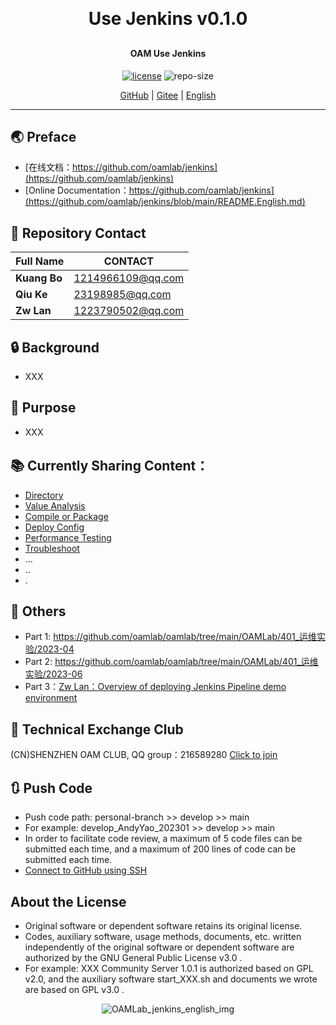 
<h1 align="center" style="margin: 30px 0 30px; font-weight: bold;">Use Jenkins v0.1.0</h1>
<h4 align="center">OAM Use Jenkins</h4>
<p align="center">
  <a href="./LICENSE"><img alt="license" src="https://img.shields.io/github/license/oamlab/jenkins" /></a>
  <img alt="repo-size" src="https://img.shields.io/github/repo-size/oamlab/jenkins" />
</p>

<p align="center">
   <a href="https://github.com/oamlab/jenkins">GitHub</a> | 
   <a href="https://gitee.com/oamlab/jenkins">Gitee</a> | 
   <a href="./README.English.md">English</a>
</p>

<p align="center"></p>

---

## 🌏 Preface
- [在线文档：https://github.com/oamlab/jenkins](https://github.com/oamlab/jenkins)
- [Online Documentation：https://github.com/oamlab/jenkins](https://github.com/oamlab/jenkins/blob/main/README.English.md)

## 🔋 Repository Contact
| Full Name    | CONTACT           |
|--------------|-------------------|
| **Kuang Bo** | 1214966109@qq.com |
| **Qiu Ke**   | 23198985@qq.com   |
| **Zw Lan**   | 1223790502@qq.com   |

## 🔒 Background
- XXX

## 🔑 Purpose
- XXX

## 📚 Currently Sharing Content：

- [Directory](./jenkins)
- [Value Analysis](./jenkins/3011_Value_Analysis)
- [Compile or Package](./jenkins/3021_Compile_or_Package)
- [Deploy Config](./jenkins/3061_Deploy_Config)
- [Performance Testing](./jenkins/3121_Performance_Testing)
- [Troubleshoot](./jenkins/3161_Troubleshoot)
- ...
- ..
- .

## 📃 Others
- Part 1: https://github.com/oamlab/oamlab/tree/main/OAMLab/401_运维实验/2023-04
- Part 2: https://github.com/oamlab/oamlab/tree/main/OAMLab/401_运维实验/2023-06
- Part 3：[Zw Lan：Overview of deploying Jenkins Pipeline demo environment](./jenkins/3181_Others/Jenkins_Pipeline_20250731_2201.md)

## 📶 Technical Exchange Club
(CN)SHENZHEN OAM CLUB, QQ group：216589280 [Click to join](https://jq.qq.com/?_wv=1027&k=tdDtDoUp)

## 🔃 Push Code
- Push code path: personal-branch >> develop >> main
- For example: develop_AndyYao_202301 >> develop >> main
- In order to facilitate code review, a maximum of 5 code files can be submitted each time, and a maximum of 200 lines of code can be submitted each time.
- [Connect to GitHub using SSH](https://github.com/oamlab/oamlab/blob/main/OAMLab/171_%E8%BF%90%E7%BB%B4%E5%B7%A5%E5%85%B7/301_%E5%BC%80%E5%8F%91%E5%B7%A5%E5%85%B7/211_GitHub_SSH_Key.md)

## About the License
- Original software or dependent software retains its original license.
- Codes, auxiliary software, usage methods, documents, etc. written independently of the original software or dependent software are authorized by the GNU General Public License v3.0 .
- For example: XXX Community Server 1.0.1 is authorized based on GPL v2.0, and the auxiliary software start_XXX.sh and documents we wrote are based on GPL v3.0 .

<p align="center">
	<img alt="OAMLab_jenkins_english_img" src="https://www.wegoodgoodstudydaydayup.com/jenkins_english.webp?v=1">
</p>